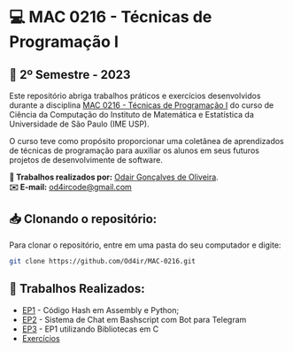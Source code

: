 # 💻 MAC 0216 - Técnicas de Programação I
## 📅 2º Semestre - 2023

Este repositório abriga trabalhos práticos e exercícios desenvolvidos durante a disciplina [MAC 0216 - Técnicas de Programação I](https://uspdigital.usp.br/jupiterweb/obterDisciplina?nomdis=&sgldis=MAC0216) do curso de Ciência da Computação do Instituto de Matemática e Estatística da Universidade de São Paulo (IME USP).

O curso teve como propósito proporcionar uma coletânea de aprendizados de técnicas de programação para auxiliar os alunos em seus futuros projetos de desenvolvimente de software. 

**👤 Trabalhos realizados por:** [Odair Gonçalves de Oliveira](https://github.com/Od4ir).  
**✉️ E-mail:** [od4ircode@gmail.com](mailto:od4ircode@gmail.com)
<br>

## 📥 Clonando o repositório:
Para clonar o repositório, entre em uma pasta do seu computador e digite:
```bash
git clone https://github.com/Od4ir/MAC-0216.git
```

## 📝 Trabalhos Realizados:
- [EP1](https://github.com/Od4ir/MAC-0110/tree/main/EP1) - Código Hash em Assembly e Python;
- [EP2](https://github.com/Od4ir/MAC-0110/tree/main/EP2) - Sistema de Chat em Bashscript com Bot para Telegram
- [EP3](https://github.com/Od4ir/MAC-0110/tree/main/EP3) - EP1 utilizando Bibliotecas em C
- [Exercícios](https://github.com/Od4ir/MAC-0110/tree/main/Exerc%C3%ADcios)
